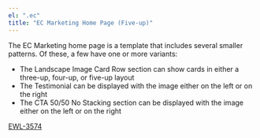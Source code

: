```yaml
---
el: ".ec"
title: "EC Marketing Home Page (Five-up)"
---
```


The EC Marketing home page is a template that includes several smaller patterns. Of these, a few have one or more variants:

- The Landscape Image Card Row section can show cards in either a three-up, four-up, or five-up layout
- The Testimonial can be displayed with the image either on the left or on the right
- The CTA 50/50 No Stacking section can be displayed with the image either on the left or on the right

[EWL-3574](https://issues.ama-assn.org/browse/EWL-3574)